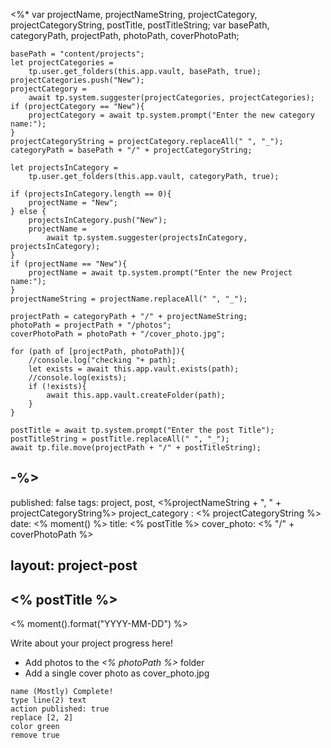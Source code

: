 <%* 
	var projectName, projectNameString, projectCategory, projectCategoryString, postTitle, postTitleString;
	var basePath, categoryPath, projectPath, photoPath, coverPhotoPath;
	
	basePath = "content/projects";
	let projectCategories = 
		tp.user.get_folders(this.app.vault, basePath, true);
	projectCategories.push("New");
	projectCategory = 
		await tp.system.suggester(projectCategories, projectCategories);
	if (projectCategory == "New"){
		projectCategory = await tp.system.prompt("Enter the new category name:");
	}
	projectCategoryString = projectCategory.replaceAll(" ", "_");
	categoryPath = basePath + "/" + projectCategoryString;

	let projectsInCategory = 
		tp.user.get_folders(this.app.vault, categoryPath, true);

	if (projectsInCategory.length == 0){
		projectName = "New";
	} else {
		projectsInCategory.push("New");
		projectName = 
			await tp.system.suggester(projectsInCategory, projectsInCategory);
	}
	if (projectName == "New"){
		projectName = await tp.system.prompt("Enter the new Project name:");
	}
	projectNameString = projectName.replaceAll(" ", "_");
	
	projectPath = categoryPath + "/" + projectNameString;
	photoPath = projectPath + "/photos";
	coverPhotoPath = photoPath + "/cover_photo.jpg";
	
	for (path of [projectPath, photoPath]){
		//console.log("checking "+ path);
		let exists = await this.app.vault.exists(path);
		//console.log(exists);
		if (!exists){
			await this.app.vault.createFolder(path);
		}
	}

	postTitle = await tp.system.prompt("Enter the post Title");
	postTitleString = postTitle.replaceAll(" ", "_");
	await tp.file.move(projectPath + "/" + postTitleString);
-%>
---
published: false
tags:  project, post, <%projectNameString + ", " + projectCategoryString%>
project_category : <% projectCategoryString %>
date: <% moment() %>
title: <% postTitle %>
cover_photo: <% "/" + coverPhotoPath %>

layout: project-post
---

## <% postTitle %>
<% moment().format("YYYY-MM-DD") %>


Write about your project progress here!

- Add photos to the *<% photoPath %>* folder
- Add a single cover photo as cover_photo.jpg



```button
name (Mostly) Complete!
type line(2) text
action published: true
replace [2, 2]
color green
remove true
```
